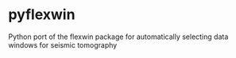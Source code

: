 pyflexwin
=========

Python port of the flexwin package for automatically selecting data windows for seismic tomography